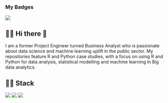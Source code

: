 ### My Badges
![](https://images.credly.com/size/340x340/images/d41de2b7-cbc2-47ec-bcf1-ebecbe83872f/GCC_badge_DA_1000x1000.png)

## :man_technologist: Hi there 👋
I am a former Project Engineer turned Business Analyst who is passionate about data science and machine learning uplift in the public sector. My repositories feature R and Python case studies, with a focus on using R and Python for data analysis, statistical modelling and machine learning in Big data analytics.

## :man_technologist: Stack
![](https://img.shields.io/badge/Language-R-blue) ![](https://img.shields.io/badge/Language-Python-blue) ![](https://img.shields.io/badge/Theory-Statistics-orange) 



<!--
**Subham2S/Subham2S** is a ✨ _special_ ✨ repository because its `README.md` (this file) appears on your GitHub profile.

Here are some ideas to get you started:

- 🔭 I’m currently working on ...
- 🌱 I’m currently learning ...
- 👯 I’m looking to collaborate on ...
- 🤔 I’m looking for help with ...
- 💬 Ask me about ...
- 📫 How to reach me: ...
- 😄 Pronouns: ...
- ⚡ Fun fact: ...
-->
